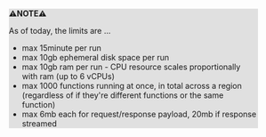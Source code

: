 <div style="margin:2em; background-color: #e0e0e0;">

<strong>⚠️NOTE️️️⚠️</strong>

As of today, the limits are ...

* max 15minute per run
* max 10gb ephemeral disk space per run
* max 10gb ram per run - CPU resource scales proportionally with ram (up to 6 vCPUs)
* max 1000 functions running at once, in total across a region (regardless of if they're different functions or the same function)
* max 6mb each for request/response payload, 20mb if response streamed
</div>

